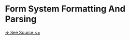 # Form System Formatting And Parsing

[=> See Source <=](../../../docs/docs/systems/form/formatting-and-parsing.md)

